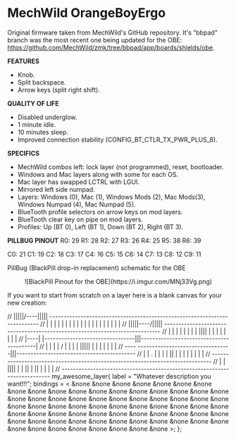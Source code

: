 # MechWild OrangeBoyErgo

<p align="center'>

![Wireless OrangeBoyErgo](https://i.imgur.com/NIReAQp.jpeg)

</p>

Original firmware taken from MechWild's GitHub repository. It's "bbpad" branch was the most recent one being updated for the OBE: https://github.com/MechWild/zmk/tree/bbpad/app/boards/shields/obe.

**FEATURES**
- Knob.
- Split backspace.
- Arrow keys (split right shift).

**QUALITY OF LIFE**
- Disabled underglow.
- 1 minute idle.
- 10 minutes sleep.
- Improved connection stability (CONFIG_BT_CTLR_TX_PWR_PLUS_8).

**SPECIFICS**
- MechWild combos left: lock layer (not programmed), reset, bootloader.
- Windows and Mac layers along with some for each OS.
- Mac layer has swapped LCTRL with LGUI.
- Mirrored left side numpad.
- Layers: Windows (0), Mac (1), Windows Mods (2), Mac Mods(3), Windows Numpad (4), Mac Numpad (5).
- BlueTooth profile selectors on arrow keys on mod layers.
- BlueTooth clear key on pipe on mod layers.
- Profiles: Up (BT 0), Left (BT 1), Down (BT 2), Right (BT 3).

**PILLBUG PINOUT**
R0: 29
R1: 28
R2: 27
R3: 26
R4: 25
R5: 38
R6: 39

C0: 21
C1: 19
C2: 18
C3: 17
C4: 16
C5: 15
C6: 14
C7: 13
C8: 12
C9: 11

PillBug (BlackPill drop-in replacement) schematic for the OBE

<p align="center">
![BlackPill Pinout for the OBE](https://i.imgur.com/MNj33Vg.png)
</p>

If you want to start from scratch on a layer here is a blank canvas for your new creation:

// |||||/----\|||||    --------------------------------------------------------------------------
// |    |    |    |   |    |    |    |    |    |    |    |    |    |    |    |    |    |    |    |
// |||||\----/|||||   ----------------------------------------------------------------------------
//      |    |       |      |    |    |    |    |    ||||    |    |    |    |    |    |    |      |
//      |----|       |--------------------------------|||-----------------------------------------|
//      |    |       |       | /  |    |    |    |    |||||    |    |    |    |    |    |         |
//       ----        ---------------------------------|||------------------------------------------
//                  |         | .  |    |    |    |    ||    |    |    |    |    |    |    |       |
//                   ------------------------------------------------------------------------------
//                   |     |     ||||     |         |    ||           |    ||    |    |    |    |
//                    --------------------------------------------------------------------------
        my_awesome_layer{
            label = "Whatever description you want!!!";
            bindings = <
                &none &none  &none &none &none &none &none &none       &none &none &none &none &none &none &none &none
                &none &none  &none &none &none &none &none             &none &none &none &none &none &none &none &none
                &none &none  &none &none &none &none &none             &none &none &none &none &none &none &none
                      &none  &none &none &none &none &none             &none &none &none &none &none &none &none &none
                      &none  &none       &none &none &none             &none       &none &none       &none &none &none
            >;
        };
